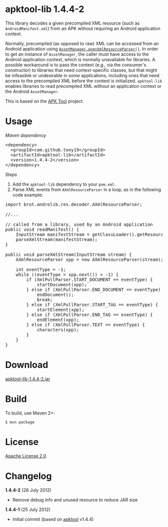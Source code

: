 apktool-lib 1.4.4-2
===================
This library decodes a given precompiled XML resource (such as `AndroidManifest.xml`)
from an APK without requiring an Android application context.
 
Normally, precompiled (as opposed to raw) XML can be accessed from an Android application 
using [`AssetManager.openXmlResourceParser()`][2]. In order to get an instance of 
`AssetManager`, the caller must have access to the Android application context, which
is normally unavailable for libraries. A possible workaround is to pass the context (e.g.,
via the consumer's constructor) to libraries that need context-specific classes, but
that might be infeasible or undesirable in some applications, including ones that need
access to the precompiled XML before the context is initialized. `apktool-lib` enables 
libraries to read precompiled XML without an application context or the Android `AssetManager`.

This is based on the [APK Tool][1] project.


Usage
=====

_Maven dependency_

<pre>
&lt;dependency>
  &lt;groupId>com.github.tony19&lt;/groupId>
  &lt;artifactId>apktool-lib&lt;/artifactId>
  &lt;version>1.4.4-2&lt;/version>
&lt;/dependency>
</pre>

_Steps_

 1. Add the `apktool-lib` dependency to your `pom.xml`.
 2. Parse XML events from `AXmlResourceParser` in a loop, as in the following code example:

<pre>
import brut.androlib.res.decoder.AXmlResourceParser;

//...

// called from a library, used by an Android application
public void readManifest() {
	InputStream manifestStream = getClassLoader().getResourceAsStream("AndroidManifest.xml");
	parseXmlStream(manifestStream);
}

public void parseXmlStream(InputStream stream) {
	AXmlResourceParser xpp = new AXmlResourceParser(stream);
	
	int eventType = -1;
	while ((eventType = xpp.next()) > -1) {
		if (XmlPullParser.START_DOCUMENT == eventType) {
			startDocument(xpp);
		} else if (XmlPullParser.END_DOCUMENT == eventType) {
			endDocument();
			break;
		} else if (XmlPullParser.START_TAG == eventType) {
			startElement(xpp);
		} else if (XmlPullParser.END_TAG == eventType) {
			endElement(xpp);
		} else if (XmlPullParser.TEXT == eventType) {
			characters(xpp);
		}
	}
}
</pre>


Download
========
[apktool-lib-1.4.4-2.jar](https://oss.sonatype.org/content/repositories/releases/com/github/tony19/apktool-lib/1.4.4-2/apktool-lib-1.4.4-2.jar)


Build
=====

To build, use Maven 2+:

    $ mvn package


License
=======
[Apache License 2.0](http://www.apache.org/licenses/LICENSE-2.0)


Changelog
=========

__1.4.4-2__ (26 July 2012)
 * Remove debug info and unused resource to reduce JAR size

__1.4.4-1__ (25 July 2012)
 * Initial commit (based on [apktool][1] v1.4.4)

[1]: https://github.com/brutall/brut.apktool
[2]: http://developer.android.com/reference/android/content/res/AssetManager.html#openXmlResourceParser(java.lang.String)
